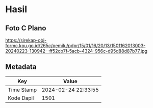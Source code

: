 # Hasil

## Foto C Plano

https://sirekap-obj-formc.kpu.go.id/265c/pemilu/pdpr/15/01/16/20/13/1501162013003-20240223-130942--ff52cb7f-5acb-4324-956c-d95d88d87b77.jpg


## Metadata

| Key        | Value               |
| ---------- | ------------------- |
| Time Stamp | 2024-02-24 22:33:55 |
| Kode Dapil | 1501                |



